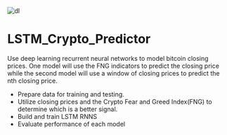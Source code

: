 ![dl](https://user-images.githubusercontent.com/65509367/106338053-15591f00-6250-11eb-8867-a6ff7214c5f0.png)

# LSTM_Crypto_Predictor
Use deep learning recurrent neural networks to model bitcoin closing prices. One model will use the FNG indicators to predict the closing price while the second model will use a window of closing prices to predict the nth closing price.
- Prepare data for training and testing.
- Utilize closing prices and the Crypto Fear and Greed Index(FNG) to determine which is a better signal.
- Build and train LSTM RNNS
- Evaluate performance of each model  
  
